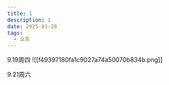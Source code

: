 ```yaml
---
title: 1
description: 1
date: 2025-01-28
tags:
  - 业务
---
```

9.19周四
![[f49397180fa1c9027a74a50070b834b.png]]

9.21周六